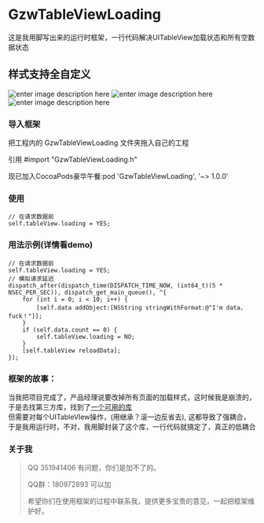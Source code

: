 GzwTableViewLoading  
===================================  
   这是我用脚写出来的运行时框架，一行代码解决UITableView加载状态和所有空数据状态
  
    
样式支持全自定义  
-----------------------------------  
  ![enter image description here](http://a2.qpic.cn/psb?/V106kzCe1y2bCc/IAYP0Bo6y*8Rfsgq*KDvjtfqdg*T3bC6plTWm5GcSaE!/b/dF0BAAAAAAAA&bo=QAFOAkABTgIFACM!&rf=viewer_4&t=5) 
   ![enter image description here](http://a2.qpic.cn/psb?/V106kzCe1y2bCc/UAMS*uIh4pI*b*FoSudnKDOt7mnaUeKwawNtKc2..Hk!/b/dFcBAAAAAAAA&bo=QAFOAkABTgIFACM!&rf=viewer_4&t=5)
   ![enter image description here](http://a3.qpic.cn/psb?/V106kzCe1y2bCc/DK7oIHu2rdVbAnBVvIQisnI8Soe3AfUQP9ef6OPuKXQ!/b/dFgBAAAAAAAA&bo=QAFOAkABTgIFACM!&rf=viewer_4&t=5)
    
### 导入框架  
  把工程内的 GzwTableViewLoading 文件夹拖入自己的工程
  
  引用 #import "GzwTableViewLoading.h"
  
  现已加入CocoaPods豪华午餐:pod 'GzwTableViewLoading', '~> 1.0.0'
   
          
### 使用    
    // 在请求数据前
    self.tableView.loading = YES;
  
### 用法示例(详情看demo)
    // 在请求数据前
    self.tableView.loading = YES;
    // 模拟请求延迟
    dispatch_after(dispatch_time(DISPATCH_TIME_NOW, (int64_t)(5 * NSEC_PER_SEC)), dispatch_get_main_queue(), ^{
        for (int i = 0; i < 10; i++) {
            [self.data addObject:[NSString stringWithFormat:@"I'm data，fuck！"]];
        }
        if (self.data.count == 0) {
            self.tableView.loading = NO;
        }
        [self.tableView reloadData];
    });
### 框架的故事：
当我把项目完成了，产品经理说要改掉所有页面的加载样式，这时候我是崩溃的，于是去找第三方库，找到了[一个可用的库](https://github.com/dzenbot/DZNEmptyDataSet)<br />  但需要对每个UITableVIew操作，(用继承？滚一边反省去), 
这都导致了强耦合，于是我用运行时，不对，我用脚封装了这个库，一行代码就搞定了，真正的低耦合

  
  
### 关于我  
> QQ 351941406 有问题，你们是加不了的。 
>  
> QQ群：180972893  可以加
>  
> 希望你们在使用框架的过程中联系我，提供更多宝贵的意见，一起把框架维护好。  
 
  
